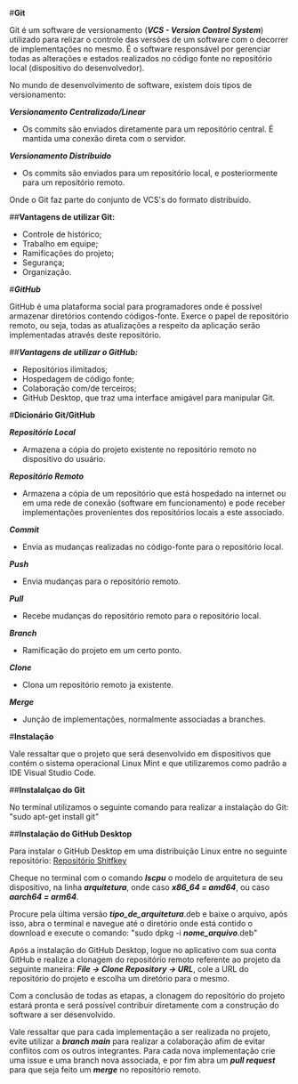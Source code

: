 #**Git**


Git é um software de versionamento (***VCS - Version Control System***) utilizado para relizar o controle das versões de um software com o decorrer de implementações no mesmo. É o software responsável por gerenciar todas as alterações e estados realizados no código fonte no repositório local (dispositivo do desenvolvedor).


No mundo de desenvolvimento de software, existem dois tipos de versionamento:


***Versionamento Centralizado/Linear***


   - Os commits são enviados diretamente para um repositório central. É mantida uma conexão direta com o servidor.


***Versionamento Distribuido***


   - Os commits são enviados para um repositório local, e posteriormente para um repositório remoto.


Onde o Git faz parte do conjunto de VCS's do formato distribuído.


##**Vantagens de utilizar Git:**


- Controle de histórico;
- Trabalho em equipe;
- Ramificações do projeto;
- Segurança;
- Organização.


#***GitHub***


GitHub é uma plataforma social para programadores onde é possível armazenar diretórios contendo códigos-fonte. Exerce o papel de repositório remoto, ou seja, todas as atualizações a respeito da aplicação serão implementadas através deste repositório.


##***Vantagens de utilizar o GitHub:***


- Repositórios ilimitados;
- Hospedagem de código fonte;
- Colaboração com/de terceiros;
- GitHub Desktop, que traz uma interface amigável para manipular Git.


#**Dicionário Git/GitHub**


***Repositório Local***


   - Armazena a cópia do projeto existente no repositório remoto no dispositivo do usuário.


***Repositório Remoto***


   - Armazena a cópia de um repositório que está hospedado na internet ou em uma rede de conexão (software em funcionamento) e pode receber implementações provenientes dos repositórios locais a este associado.


***Commit***


   - Envia as mudanças realizadas no código-fonte para o repositório local.


***Push***


   - Envia mudanças para o repositório remoto.


***Pull***


   - Recebe mudanças do repositório remoto para o repositório local.


***Branch***


   - Ramificação do projeto em um certo ponto.


***Clone***


   - Clona um repositório remoto ja existente.


***Merge***


   - Junção de implementações, normalmente associadas a branches.


#**Instalação**


Vale ressaltar que o projeto que será desenvolvido em dispositivos que contém o sistema operacional Linux Mint e que utilizaremos como padrão a IDE Visual Studio Code.


##**Instalalçao do Git**


No terminal utilizamos o seguinte comando para realizar a instalação do Git: "sudo apt-get install git"


##**Instalação do GitHub Desktop**


Para instalar o GitHub Desktop em uma distribuição Linux entre no seguinte repositório: [Repositório Shitfkey](https://github.com/shiftkey/desktop/releases)


Cheque no terminal com o comando ***lscpu*** o modelo de arquitetura de seu dispositivo, na linha ***arquitetura***, onde caso ***x86_64 = amd64***, ou caso ***aarch64 = arm64***.


Procure pela última versão ***tipo_de_arquitetura***.deb e baixe o arquivo, após isso, abra o terminal e navegue até o diretório onde está contido o download e execute o comando: "sudo dpkg -i ***nome_arquivo***.deb"


Após a instalação do GitHub Desktop, logue no aplicativo com sua conta GitHub e realize a clonagem do repositório remoto referente ao projeto da seguinte maneira: ***File -> Clone Repository -> URL***, cole a URL do repositório do projeto e escolha um diretório para o mesmo.


Com a conclusão de todas as etapas, a clonagem do repositório do projeto estará pronta e será possível contribuir diretamente com a construção do software a ser desenvolvido.


Vale ressaltar que para cada implementação a ser realizada no projeto, evite utilizar a ***branch main*** para realizar a colaboração afim de evitar conflitos com os outros integrantes. Para cada nova implementação crie uma issue e uma branch nova associada, e por fim abra um ***pull request*** para que seja feito um ***merge*** no repositório remoto.




